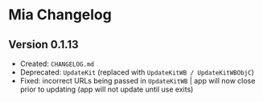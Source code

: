 # Mia Changelog

## Version 0.1.13

- Created:  `CHANGELOG.md`
- Deprecated:  `UpdateKit` (replaced with `UpdateKitWB / UpdateKitWBObjC`)
- Fixed:  incorrect URLs being passed  in `UpdateKitWB` | app will now close prior to updating (app will not update until use exits)
